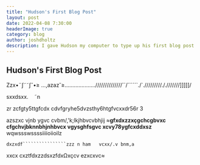 ```yaml
---
title: "Hudson's First Blog Post"
layout: post
date: 2022-04-08 7:30:00
headerImage: true
category: blog
author: joshdholtz
description: I gave Hudson my computer to type up his first blog post
---
```



## Hudson's First Blog Post

Zzx•¨∫˜˜∫ˆ•≥ ...,azaz˘≥....................//////////////``/``````./`./////////././//////]]]]]/

sxxdsxx.     ˜n      


zr zcfgty5ttgfcdx cdvfgryhe5dvzsthy6htgfvcxxdr56r
3


azszxc vjnb ygvc cvbm/,'k;lkjhbvcvbhjij
≈**‌gfxdxzzxçgchcgbvxc cfgchvjbknnbhjnhbvcx vgysghfsgvc xcvy78ygfcxddxsz**
wqwssswssssiiiioiioilz


    dxzxdf````````````````zzz n ham   vcxx/.v bnm,a	

xxcx cxztfdxzzdsxzfdxΩxçcv ezxcxvc≈ 
